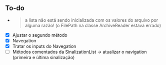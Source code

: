 ## To-do
- > a lista não está sendo inicializada com os valores do arquivo por alguma razão! (o FilePath na classe ArchiveReader estava errado)
- [x] Ajustar o segundo método
- [x] Navegation
- [x] Tratar os inputs do Navegation
- [ ] Métodos comentados da SinalizationList -> atualizar o navigation (primeira e última sinalização)
